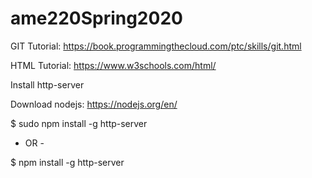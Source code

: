 # ame220Spring2020

GIT Tutorial: https://book.programmingthecloud.com/ptc/skills/git.html

HTML Tutorial: https://www.w3schools.com/html/


Install http-server

Download nodejs: https://nodejs.org/en/

$ sudo npm install -g http-server 
- OR -

$  npm install -g http-server 
